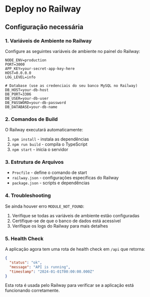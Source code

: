 # Deploy no Railway

## Configuração necessária

### 1. Variáveis de Ambiente no Railway

Configure as seguintes variáveis de ambiente no painel do Railway:

```
NODE_ENV=production
PORT=3000
APP_KEY=your-secret-app-key-here
HOST=0.0.0.0
LOG_LEVEL=info

# Database (use as credenciais do seu banco MySQL no Railway)
DB_HOST=your-db-host
DB_PORT=3306
DB_USER=your-db-user
DB_PASSWORD=your-db-password
DB_DATABASE=your-db-name
```

### 2. Comandos de Build

O Railway executará automaticamente:
1. `npm install` - instala as dependências
2. `npm run build` - compila o TypeScript
3. `npm start` - inicia o servidor

### 3. Estrutura de Arquivos

- `Procfile` - define o comando de start
- `railway.json` - configurações específicas do Railway
- `package.json` - scripts e dependências

### 4. Troubleshooting

Se ainda houver erro `MODULE_NOT_FOUND`:
1. Verifique se todas as variáveis de ambiente estão configuradas
2. Certifique-se de que o banco de dados está acessível
3. Verifique os logs do Railway para mais detalhes

### 5. Health Check

A aplicação agora tem uma rota de health check em `/api` que retorna:
```json
{
  "status": "ok",
  "message": "API is running",
  "timestamp": "2024-01-01T00:00:00.000Z"
}
```

Esta rota é usada pelo Railway para verificar se a aplicação está funcionando corretamente.
